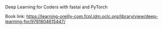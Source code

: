 
Deep Learning for Coders with fastai and PyTorch

Book link: 
https://learning-oreilly-com.fcpl.idm.oclc.org/library/view/deep-learning-for/9781804615447/
